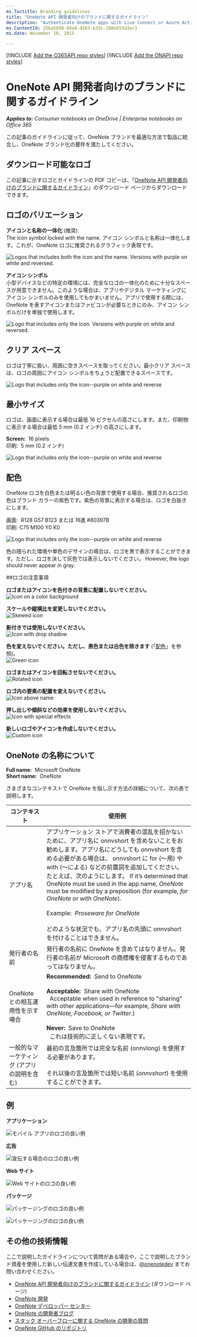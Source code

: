 ```yaml
---
ms.Toctitle: Branding guidelines
title: "OneNote API 開発者向けのブランドに関するガイドライン" 
description: "Authenticate OneNote apps with Live Connect or Azure Active Directory."
ms.ContentId: 25ba5b99-89a8-4563-b33c-288eb55d3ec1
ms.date: November 18, 2015

---
```

[!INCLUDE [Add the O365API repo styles](../includes/controls/addo365apistyles.xml)]
[!INCLUDE [Add the ONAPI repo styles](../includes/controls/addonapistyles.xml)]

# OneNote API 開発者向けのブランドに関するガイドライン 
 
*__Applies to:__ Consumer notebooks on OneDrive | Enterprise notebooks on Office 365*

この記事のガイドラインに従って、OneNote ブランドを最適な方法で製品に統合し、OneNote ブランド化の要件を満たしてください。

<a name="download-logos"></a>
## ダウンロード可能なロゴ
この記事に示すロゴとガイドラインの PDF コピーは、「[OneNote API 開発者向けのブランドに関するガイドライン](https://www.microsoft.com/download/details.aspx?id=42977)」のダウンロード ページからダウンロードできます。

<a name="variations"></a>
## ロゴのバリエーション

**アイコンと名称の一体化** (推奨)  
The icon symbol locked with the name. アイコン シンボルと名称は一体化します。これが、OneNote ロゴに推奨されるグラフィック表現です。

  ![Logos that includes both the icon and the name. Versions with purple on white and reversed.](images\onenote\OneNoteLogoBGs.png)

**アイコン シンボル**  
小型デバイスなどの特定の環境には、完全なロゴの一体化のために十分なスペースが用意できません。このような場合は、アプリやデジタル マーケティングにアイコン シンボルのみを使用してもかまいません。アプリで使用する際には、OneNote を表すアイコンまたはファビコンが必要なときにのみ、アイコン シンボルだけを単独で使用します。

  ![Logo that includes only the icon.  Versions with purple on white and reversed.](images\onenote\OneNoteLogoIcon.png)

<a name="spacing"></a>
## クリア スペース 
ロゴは丁寧に扱い、周囲に空きスペースを取ってください。最小クリア スペースは、ロゴの周囲にアイコン シンボルをちょうど配置できるスペースです。

  ![Logo that includes only the icon--purple on white and reverse](images\onenote\OneNoteLogoClearSpace.png)


<a name="size"></a>
## 最小サイズ 
ロゴは、画面に表示する場合は最低 16 ピクセルの高さにします。また、印刷物に表示する場合は最低 5 mm (0.2 インチ) の高さにします。

**Screen:**&nbsp;&nbsp;16 pixels  
<e>印刷:</e>&nbsp;&nbsp;5 mm (0.2 インチ) 

  ![Logo that includes only the icon--purple on white and reverse](images\onenote\OneNoteLogoMinSize.png)


<a name="color"></a>
## 配色
OneNote ロゴを白色または明るい色の背景で使用する場合、推奨されるロゴの色はブランド カラーの紫色です。紫色の背景に表示する場合は、ロゴを白抜きにします。

<e>画面:</e>&nbsp;&nbsp;R128 G57 B123 または 16進 #80397B  
印刷: C75 M100 Y0 K0 

  ![Logo that includes only the icon--purple on white and reverse](images\onenote\OneNoteLogoBGs.png)
 
色の限られた環境や単色のデザインの場合は、ロゴを黒で表示することができます。ただし、ロゴを決して灰色では表示しないでください。 However, the logo should never appear in gray.
<!--or white?-->

<a name="do-nots"></a>
##ロゴの注意事項

**ロゴまたはアイコンを色付きの背景に配置しないでください。**  
![Icon on a color background](images\onenote\OneNoteLogoDonts1.png)

**スケールや縦横比を変更しないでください。**  
![Skewed icon](images\onenote\OneNoteLogoDonts2.png)

**影付きでは使用しないでください。**  
![Icon with drop shadow](images\onenote\OneNoteLogoDonts3.png)

**色を変えないでください。ただし、黒色または白色を除きます** (「[配色](#color)」を参照)。  
![Green icon](images\onenote\OneNoteLogoDonts4.png) 

**ロゴまたはアイコンを回転させないでください。**  
![Rotated icon](images\onenote\OneNoteLogoDonts5.png)

**ロゴ内の要素の配置を変えないでください。**  
![Icon above name](images\onenote\OneNoteLogoDonts6.png)

**押し出しや傾斜などの効果を使用しないでください。**  
![Icon with special effects](images\onenote\OneNoteLogoDonts7.png)

**新しいロゴやアイコンを作成しないでください。**  
![Custom icon](images\onenote\OneNoteLogoDonts8.png)
 
<a name="name"></a>
## OneNote の名称について

**Full name:**&nbsp;&nbsp;Microsoft OneNote  
**Short name:**&nbsp;&nbsp;OneNote
 
さまざまなコンテキストで OneNote を指し示す方法の詳細について、次の表で説明します。

| コンテキスト | 使用例 |
|------|------|
| アプリ名 | アプリケーション ストアで消費者の混乱を招かないために、アプリ名に  onnvshort  を含めないことをお勧めします。アプリ名にどうしても  onnvshort  を含める必要がある場合は、 onnvshort  に for (～用) や with (～による) などの前置詞を追加してください。たとえば、次のようにします。 If it’s determined that OneNote must be used in the app name, *OneNote* must be modified by a preposition (for example, *for OneNote* or *with OneNote*).<br /><br />Example:&nbsp;&nbsp;*Proseware for OneNote*<br /><br />どのような状況でも、アプリ名の先頭に onnvshort を付けることはできません。
| 発行者の名前 | 発行者の名前に OneNote を含めてはなりません。発行者の名前が Microsoft の商標権を侵害するものであってはなりません。 |
| OneNote との相互運用性を示す場合 | **Recommended:**&nbsp;&nbsp;Send to OneNote<br /><br />**Acceptable:**&nbsp;&nbsp;Share with OneNote<br />&nbsp;&nbsp;Acceptable when used in reference to "sharing" with other applications—for example, *Share with OneNote, Facebook, or Twitter.*)<br /><br />**Never:**&nbsp;&nbsp;Save to OneNote<br />&nbsp;&nbsp;これは技術的に正しくない表現です。 |
| 一般的なマーケティング (アプリの説明を含む) | 最初の言及箇所では完全な名前 (onnvlong) を使用する必要があります。<br /><br />それ以後の言及箇所では短い名前 (*onnvshort*) を使用することができます。
 
<a name="examples"></a>
## 例

**アプリケーション**

![モバイル アプリのロゴの良い例](images\onenote\OneNoteUsageApps.png)


**広告**

![宣伝する場合のロゴの良い例](images\onenote\OneNoteUsageAdvertising.jpg)


**Web サイト**

![Web サイトのロゴの良い例](images\onenote\OneNoteUsageWebsite.png)


**パッケージ**

![パッケージングのロゴの良い例](images\onenote\OneNoteUsagePackaging1.png)

![パッケージングのロゴの良い例](images\onenote\OneNoteUsagePackaging2.png)


## その他の技術情報
ここで説明したガイドラインについて質問がある場合や、ここで説明したブランド資産を使用した新しい伝達文書を作成している場合は、[@onenotedev](http://twitter.com/onenotedev) までお問い合わせください。

- [OneNote API 開発者向けのブランドに関するガイドライン](https://www.microsoft.com/download/details.aspx?id=42977) (ダウンロード ページ)
- [OneNote 開発](../howto/onenote-landing.md)
- [OneNote デベロッパー センター](http://dev.onenote.com/)
- [OneNote の開発者ブログ](http://go.microsoft.com/fwlink/?LinkID=390183)
- [スタック オーバーフローに関する OneNote の開発の質問](http://go.microsoft.com/fwlink/?LinkID=390182) 
- [OneNote GitHub のリポジトリ](http://go.microsoft.com/fwlink/?LinkID=390178)


